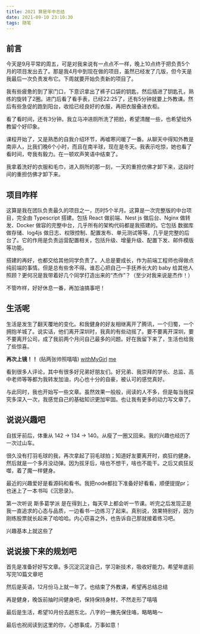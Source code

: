 ```yaml
---
title: 2021 算是年中总结
date: 2021-09-10 23:10:30
tags: 随笔
---
```

## 前言
今天是9月平常的周五，可是对我来说有一点点不一样，晚上10点终于把负责5个月的项目发出去了。那是我4月中到现在做的项目，虽然已经发了几版，但今天是我最后一次负责发布它。下周就要开始负责新的项目了。

我有些疲惫的到了家门口，下意识拿出了裤子口袋的钥匙，然后插进了钥匙孔，熟练的旋转了2圈。进门后看了看手表，已经22:25了，还有5分钟就要上外教课。然后有些急促的跑到阳台，收拾已经良好的衣服，再把衣服叠进衣柜。

看了看时间，还有3分钟。我立马冲进厕所洗了把脸，希望清醒一些，也希望给外教留个好印象。

课程开始了，又是熟悉的自我介绍环节，再嘘寒问暖了一番。从聊天中得知外教是南非人，比我们晚6个小时，而且在南半球，现在是冬天。我表示吃惊，她也看了看时间，夸我有毅力。在一顿欢声笑语中结束了。

我拿着洗好的衣服和毛巾，进入厕所的那一刻，一天的重担仿佛才卸下来，这段时间的重担仿佛才卸下来。

## 项目咋样
这算是我在团队负责最久的项目之一，历时5个半月。这算是一次完整版的中台项目，完全由 Typescript 搭建。包括 React 做前端、Nest js 做后台、Nginx 做转发、Docker 做容的完整中台，几乎所有的架构代码都是我搭建的。它包括 数据库做存储、log4js 做日志、权限控制、配置发布、单元测试等等，几乎是完整的后台了。它的作用是负责运营配置相关，包括升级、增量升级、配置下发、邮件模版等功能。

搭建的再好，也都交给其他同学负责了。人总是要成长，作为前端工程师也得做点纯前端的事情。但是总有些舍不得。谁忍心把自己一手抚养长大的 baby 给其他人照顾？更何况是我带着好几个同学打造出来的“杰作”？（至少对我来说是杰作！）

不管咋样，好好休息一番，再加油搞事吧！

## 生活呢
生活是发生了翻天覆地的变化。和我健身的好友相继离开了腾讯，一个归蜀，一个拥抱羊城了。说实话，他们离开深圳时，我真的有些动摇了。要不要离开深圳，要不要离开公司，成了我前两个月问自己最多的问题。好在我留下来了，生活也给我了些惊喜。

**再次上镜！！**
(贴两张帅照嘻嘻)
[withMyGirl](me-with-my-girl.jpg)
[me](me.jpg)

看到很多人评论，其中有很多好兄弟好朋友们。好兄弟、我崇拜的学长、总监、高中老师等等都为我转发加油，内心也十分的自豪，被认可的感觉真好。

与此同时，我也开始写一些文章。虽然效果一般般，阅读的人不多，但是每当我探究多深入一次，我感觉自己的基础知识更加牢固。也让我有更多的动力写文章了。

## 说说兴趣吧
自拔牙前后，体重从 142 -> 134 -> 140。从瘦了一圈又回来。我的兴趣也经历了一次过山车。

很久没有打羽毛球的我，再次拿起了羽毛球拍；知道好友要离开时，疯狂约健身。然后就是一个多月没动弹。因为拔牙后，啥也不想干，啥也不能干。之后又疯狂反噬，着了魔一样健身。

最近的兴趣爱好是看源码和看书。我把node都拉下准备好好看看，顺便提提pr；也迷上了一本书叫《沉思录》。

第一次听说 斯多葛学派 是在得到上，每天早上都会听一节课。听完之后发现正是我一直追求的心态与品质，一边看书一边练习了起来。真别说，效果特别好，因为刚练股票就长起来了哈哈哈。内心窃喜之外，也告诉自己那就接着练习吧。

兴趣基本上就这些了

## 说说接下来的规划吧
首先是准备好好写文章。多沉淀沉淀自己，学习新技术，吸收好能力。希望年底前写完10篇文章吧

然后是英语，12月份马上就一年了。也结束了外教课，希望再总结总结

再是健身，晚饭前抽时间健身吧，保持保持身材，不然走形了嘻嘻

最后是生活，希望10月份去趟东北，八字的一撇先保住咯，略略略～


最后也祝阅读到这里的你，心想事成，万事如意！
